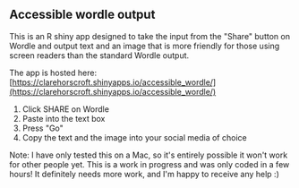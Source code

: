 ## Accessible wordle output

This is an R shiny app designed to take the input from the "Share" button on Wordle and output text and an image that is more friendly for those using screen readers than the standard Wordle output.

The app is hosted here: [https://clarehorscroft.shinyapps.io/accessible_wordle/](https://clarehorscroft.shinyapps.io/accessible_wordle/)

1) Click SHARE on Wordle
2) Paste into the text box
3) Press "Go"
4) Copy the text and the image into your social media of choice 

Note: I have only tested this on a Mac, so it's entirely possible it won't work for other people yet. This is a work in progress and was only coded in a few hours! It definitely needs more work, and I'm happy to receive any help :)
